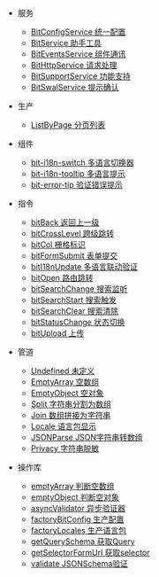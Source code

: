 - 服务
  - [BitConfigService 统一配置](common/bit-config-service)
  - [BitService 助手工具](common/bit-service)
  - [BitEventsService 组件通讯](common/bit-events-service)
  - [BitHttpService 请求处理](common/bit-http-service)
  - [BitSupportService 功能支持](common/bit-support-service)
  - [BitSwalService 提示确认](common/bit-swal-service)

- 生产
  - [ListByPage 分页列表](factory/list-by-page)

- 组件
  - [bit-i18n-switch 多语言切换器](component/bit-i18n-switch)
  - [bit-i18n-tooltip 多语言提示](component/bit-i18n-tooltip)
  - [bit-error-tip 验证错误提示](component/bit-error-tip)

- 指令
  - [bitBack 返回上一级](directive/bit-back)
  - [bitCrossLevel 跨级跳转](directive/bit-cross-level)
  - [bitCol 栅格标识](directive/bit-col)
  - [bitFormSubmit 表单提交](directive/bit-form-submit)
  - [bitI18nUpdate 多语言联动验证](directive/bit-i18n-update)
  - [bitOpen 路由跳转](directive/bit-open)
  - [bitSearchChange 搜索监听](directive/bit-search-change)
  - [bitSearchStart 搜索触发](directive/bit-search-start)
  - [bitSearchClear 搜索清除](directive/bit-search-clear)
  - [bitStatusChange 状态切换](directive/bit-status-change)
  - [bitUpload 上传](directive/bit-upload)

- 管道
  - [Undefined 未定义](pipe/undefined)
  - [EmptyArray 空数组](pipe/empty-array)
  - [EmptyObject 空对象](pipe/empty-object)
  - [Split 字符串分割为数组](pipe/split)
  - [Join 数组拼接为字符串](pipe/join)
  - [Locale 语言包显示](pipe/locale)
  - [JSONParse JSON字符串转数组](pipe/json-parse)
  - [Privacy 字符串脱敏](pipe/privacy)

- 操作库
  - [emptyArray 判断空数组](operate/empty-array)
  - [emptyObject 判断空对象](operate/empty-object)
  - [asyncValidator 异步验证器](operate/async-validator)
  - [factoryBitConfig 生产配置](operate/factory-bit-config)
  - [factoryLocales 生产语言包](operate/factory-locales)
  - [getQuerySchema 获取Query](operate/get-query-schema)
  - [getSelectorFormUrl 获取selector](operate/get-selector-for-url)
  - [validate JSONSchema验证](operate/validate)
